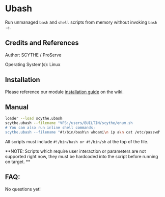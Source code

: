 # Ubash

Run unmanaged `bash` and `shell` scripts from memory without invoking `bash -c`. 

## Credits and References

Author: SCYTHE / ProServe

Operating System(s): Linux

## Installation

Please reference our module [installation guide](https://github.com/scythe-io/community-modules/wiki) on the wiki.

##  Manual

```bash
loader --load scythe.ubash
scythe.ubash --filename "VFS:/users/BUILTIN/scythe/enum.sh
# You can also run inline shell commands;
scythe.ubash --filename "#!/bin/bash\n whoami\n ip a\n cat /etc/passwd\n w"
```
All scripts must include `#!/bin/bash or #!/bin/sh` at the top of the file. 

**NOTE: Scripts which require user interaction or parameters are not supported right now, they must be hardcoded into the script before running on target. **

## FAQ:

No questions yet!
